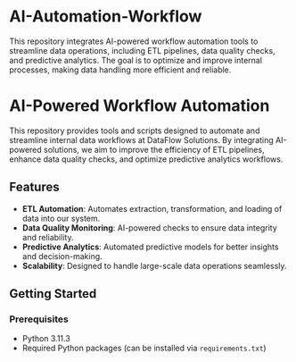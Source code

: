 # AI-Automation-Workflow
This repository integrates AI-powered workflow automation tools to streamline data operations, including ETL pipelines, data quality checks, and predictive analytics. The goal is to optimize and improve internal processes, making data handling more efficient and reliable.

# AI-Powered Workflow Automation

This repository provides tools and scripts designed to automate and streamline internal data workflows at DataFlow Solutions. By integrating AI-powered solutions, we aim to improve the efficiency of ETL pipelines, enhance data quality checks, and optimize predictive analytics workflows.

## Features
- **ETL Automation**: Automates extraction, transformation, and loading of data into our system.
- **Data Quality Monitoring**: AI-powered checks to ensure data integrity and reliability.
- **Predictive Analytics**: Automated predictive models for better insights and decision-making.
- **Scalability**: Designed to handle large-scale data operations seamlessly.

## Getting Started

### Prerequisites
- Python 3.11.3
- Required Python packages (can be installed via `requirements.txt`)
